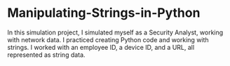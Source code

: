 # Manipulating-Strings-in-Python
In this simulation project, I simulated myself as a Security Analyst, working with network data. I practiced creating Python code and working with strings. I worked with an employee ID, a device ID, and a URL, all represented as string data.
